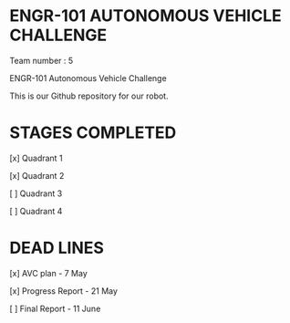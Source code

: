 # ENGR-101 AUTONOMOUS VEHICLE CHALLENGE

Team number : 5

ENGR-101 Autonomous Vehicle Challenge 

This is our Github repository for our robot.

# STAGES COMPLETED

[x] Quadrant 1

[x] Quadrant 2

[ ] Quadrant 3

[ ] Quadrant 4

# DEAD LINES

[x] AVC plan - 7 May

[x] Progress Report - 21 May

[ ] Final Report - 11 June
